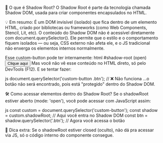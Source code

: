 🧩 O que é Shadow Root?
O Shadow Root é parte da tecnologia chamada Shadow DOM, usada para criar componentes encapsulados no HTML.

💡 Em resumo:
É um DOM invisível (isolado) que fica dentro de um elemento HTML, criado por bibliotecas ou frameworks (como Web Components, Stencil, Lit, etc).
O conteúdo do Shadow DOM não é acessível diretamente com document.querySelector().
Ele permite que o estilo e o comportamento fiquem isolados — ou seja, CSS externo não afeta ele, e o JS tradicional não enxerga os elementos internos normalmente.

<custom-button></custom-button>
Esse custom-button pode ter internamente:
html
#shadow-root (open)
  <button class="btn">Clique aqui</button>
Mas você não vê esse conteúdo no HTML direto, só pelo DevTools (F12). E se tentar fazer:

js
document.querySelector('custom-button .btn'); // ❌ Não funciona
...o botão não será encontrado, pois está "protegido" dentro do Shadow DOM.


🛠 Como acessar elementos dentro do Shadow Root?
Se o shadowRoot estiver aberto (mode: 'open'), você pode acessar com JavaScript assim:

js
const custom = document.querySelector('custom-button');
const shadow = custom.shadowRoot; // Aqui você entra no Shadow DOM
const btn = shadow.querySelector('.btn'); // Agora você acessa o botão

🧠 Dica extra:
Se o shadowRoot estiver closed (oculto), não dá pra acessar via JS, só o código interno do componente consegue.
